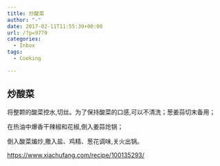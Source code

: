 ```yaml
---
title: 炒酸菜
author: "-"
date: 2017-02-11T11:55:39+00:00
url: /?p=9779
categories:
  - Inbox
tags:
  - Cooking

---
```

## 炒酸菜
将整颗的酸菜控水,切丝。为了保持酸菜的口感,可以不清洗；葱姜蒜切末备用；
  
在热油中爆香干辣椒和花椒,倒入姜蒜炝锅；
  
倒入酸菜煸炒,撒入盐、鸡精、葱花调味,关火出锅。
  
https://www.xiachufang.com/recipe/100135293/